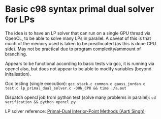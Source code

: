 # Basic c98 syntax primal dual solver for LPs

The idea is to have an LP solver that can run on a single GPU thread via OpenCL, to be able to solve many LPs in parallel.
A caveat of this is that much of the memory used is taken to be preallocated (as this is done CPU side).
May not be practical due to program complexity/ammount of branching.

Appears to be functional according to basic tests via gcc, it is running via opencl also, but does not appear to be able to modify variables (beyond initalisation).

Gcc testing (single execution):
`gcc stack.c common.c gauss_jordan.c test.c lp_primal_dual_solver.c -DON_CPU && time ./a.out`

Dispatch opencl job from python test (solve many problems in parallel):
`cd verification && python opencl.py`

LP solver reference: [Primal-Dual Interior-Point Methods (Aarti Singh)](https://www.cs.cmu.edu/~pradeepr/convexopt/Lecture_Slides/primal-dual.pdf)
